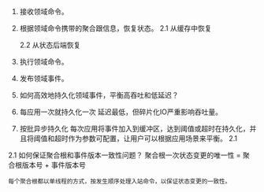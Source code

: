 1. 接收领域命令。

2. 根据领域命令携带的聚合跟信息，恢复状态。
   2.1 从缓存中恢复
       
   2.2 从状态后端恢复

3. 执行领域命令。

4. 发布领域事件。

5. 如何高效地持久化领域事件，平衡高吞吐和低延迟？
1. 每应用一次就持久化一次
   延迟最低，但碎片化IO严重影响吞吐量。

2. 按批异步持久化
   每次应用将事件加入到缓冲区，达到阈值或超时在持久化，并且将阈值和超时作为参数可配置，让用户可以根据应用场景来平衡。
2.1 

2.1 如何保证聚合根和事件版本一致性问题？
    聚合根一次状态变更的唯一性 = 聚合根版本号 + 事件版本号

    每个聚合根都以单线程的方式，按发生顺序处理入站命令，以保证状态变更的一致性。